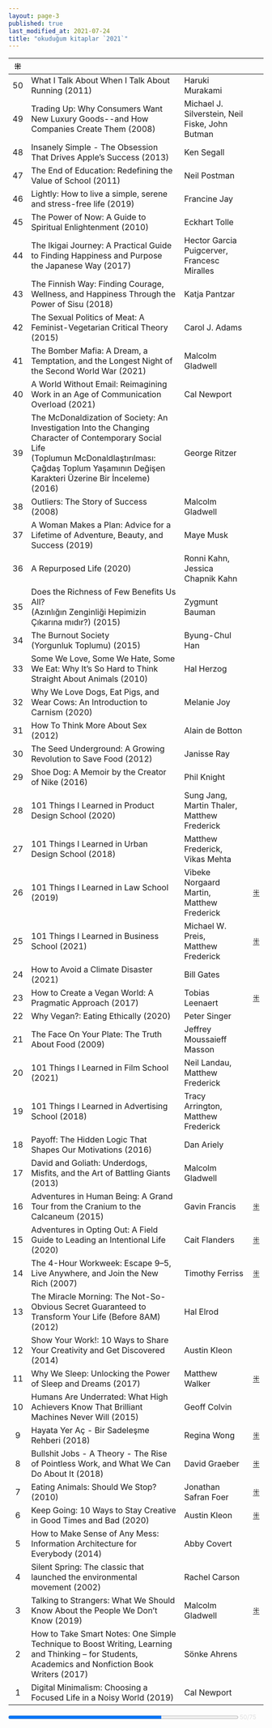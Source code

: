 ```yaml
---
layout: page-3
published: true
last_modified_at: 2021-07-24
title: "okuduğum kitaplar `2021`"
---
```



| ⁜ |  |  |  |
|:---:|:---- |:---- |:---- |
| 50 | What I Talk About When I Talk About Running (2011) | Haruki Murakami |  |
| 49 | Trading Up: Why Consumers Want New Luxury Goods--and How Companies Create Them (2008) | Michael J. Silverstein, Neil Fiske, John Butman |  |
| 48 | Insanely Simple - The Obsession That Drives Apple’s Success (2013) | Ken Segall |  |
| 47 | The End of Education: Redefining the Value of School (2011) | Neil Postman |  |
| 46 | Lightly: How to live a simple, serene and stress-free life (2019) | Francine Jay |  |
| 45 | The Power of Now: A Guide to Spiritual Enlightenment (2010) | Eckhart Tolle |  |
| 44 | The Ikigai Journey: A Practical Guide to Finding Happiness and Purpose the Japanese Way (2017) | Hector Garcia Puigcerver, Francesc Miralles |  |
| 43 | The Finnish Way: Finding Courage, Wellness, and Happiness Through the Power of Sisu (2018) | Katja Pantzar |  |
| 42 | The Sexual Politics of Meat: A Feminist-Vegetarian Critical Theory (2015) | Carol J. Adams |  |
| 41 | The Bomber Mafia: A Dream, a Temptation, and the Longest Night of the Second World War (2021) | Malcolm Gladwell |  |
| 40 | A World Without Email: Reimagining Work in an Age of Communication Overload (2021) | Cal Newport |  |
| 39 | The McDonaldization of Society: An Investigation Into the Changing Character of Contemporary Social Life <br /> (Toplumun McDonaldlaştırılması: Çağdaş Toplum Yaşamının Değişen Karakteri Üzerine Bir İnceleme) (2016) | George Ritzer |  | 
| 38 | Outliers: The Story of Success (2008) | Malcolm Gladwell |  |
| 37 | A Woman Makes a Plan: Advice for a Lifetime of Adventure, Beauty, and Success (2019) | Maye Musk |  |
| 36 | A Repurposed Life (2020) | Ronni Kahn, <br /> Jessica Chapnik Kahn |  |
| 35 | Does the Richness of Few Benefits Us All? <br /> (Azınlığın Zenginliği Hepimizin Çıkarına mıdır?) (2015) | Zygmunt Bauman |  |
| 34 | The Burnout Society <br /> (Yorgunluk Toplumu) (2015) | Byung-Chul Han |  |
| 33 | Some We Love, Some We Hate, Some We Eat: Why It’s So Hard to Think Straight About Animals (2010) | Hal Herzog |  |
| 32 | Why We Love Dogs, Eat Pigs, and Wear Cows: An Introduction to Carnism (2020) | Melanie Joy |  |
| 31 | How To Think More About Sex (2012) | Alain de Botton |  |
| 30 | The Seed Underground: A Growing Revolution to Save Food (2012) | Janisse Ray |  |
| 29 | Shoe Dog: A Memoir by the Creator of Nike (2016) | Phil Knight |  |
| 28 | 101 Things I Learned in Product Design School (2020) | Sung Jang, <br /> Martin Thaler, <br /> Matthew Frederick |  |
| 27 | 101 Things I Learned in Urban Design School (2018) | Matthew Frederick, <br /> Vikas Mehta |  |
| 26 | 101 Things I Learned in Law School (2019) | Vibeke Norgaard Martin, <br /> Matthew Frederick | <a href="/101-things-i-learned-in-law-school.html">⁜</a> |
| 25 | 101 Things I Learned in Business School (2021) | Michael W. Preis, <br /> Matthew Frederick | <a href="/101-things-i-learned-in-business-school.html">⁜</a> |
| 24 | How to Avoid a Climate Disaster (2021) | Bill Gates |  |
| 23 | How to Create a Vegan World: A Pragmatic Approach (2017) | Tobias Leenaert | <a href="/how-to-create-a-vegan-world.html">⁜</a> |
| 22 | Why Vegan?: Eating Ethically (2020) | Peter Singer |  |
| 21 | The Face On Your Plate: The Truth About Food (2009) | Jeffrey Moussaieff Masson |  |
| 20 | 101 Things I Learned in Film School (2021) | Neil Landau, <br /> Matthew Frederick |  |
| 19 | 101 Things I Learned in Advertising School (2018) | Tracy Arrington, <br /> Matthew Frederick |  |
| 18 | Payoff: The Hidden Logic That Shapes Our Motivations (2016) | Dan Ariely |  |
| 17 | David and Goliath: Underdogs, Misfits, and the Art of Battling Giants (2013) | Malcolm Gladwell |  |
| 16 | Adventures in Human Being: A Grand Tour from the Cranium to the Calcaneum (2015) | Gavin Francis | <a href="/adventures-in-human-being.html">⁜</a> |
| 15 | Adventures in Opting Out: A Field Guide to Leading an Intentional Life (2020) | Cait Flanders | <a href="/adventures-in-opting-out.html">⁜</a> |
| 14 | The 4-Hour Workweek: Escape 9–5, Live Anywhere, and Join the New Rich (2007) | Timothy Ferriss | <a href="/the-4-hour-workweek.html">⁜</a> |
| 13 | The Miracle Morning: The Not-So-Obvious Secret Guaranteed to Transform Your Life (Before 8AM) (2012) | Hal Elrod |  |
| 12 | Show Your Work!: 10 Ways to Share Your Creativity and Get Discovered (2014) | Austin Kleon |  |
| 11 | Why We Sleep: Unlocking the Power of Sleep and Dreams (2017) | Matthew Walker | <a href="/why-we-sleep.html">⁜</a> |
| 10 | Humans Are Underrated: What High Achievers Know That Brilliant Machines Never Will (2015) | Geoff Colvin |  |
| 9 | Hayata Yer Aç - Bir Sadeleşme Rehberi (2018) | Regina Wong | <a href="/make-space.html">⁜</a> |
| 8 | Bullshit Jobs - A Theory - The Rise of Pointless Work, and What We Can Do About It (2018) | David Graeber | <a href="/bullshit-jobs.html">⁜</a> |
| 7 | Eating Animals: Should We Stop? (2010) | Jonathan Safran Foer | <a href="/eating-animals.html">⁜</a> |
| 6 | Keep Going: 10 Ways to Stay Creative in Good Times and Bad (2020) | Austin Kleon | <a href="/keep-going.html">⁜</a> |
| 5 | How to Make Sense of Any Mess: Information Architecture for Everybody (2014) | Abby Covert |  |
| 4 | Silent Spring: The classic that launched the environmental movement (2002) | Rachel Carson |  |
| 3 | Talking to Strangers: What We Should Know About the People We Don’t Know (2019) | Malcolm Gladwell | <a href="/talking-to-strangers.html">⁜</a> |
| 2 | How to Take Smart Notes: One Simple Technique to Boost Writing, Learning and Thinking – for Students, Academics and Nonfiction Book Writers (2017) | Sönke Ahrens |  |
| 1 | Digital Minimalism: Choosing a Focused Life in a Noisy World (2019) | Cal Newport |  |

<div><progress value="50" max="75" style="width: 90%;"></progress><span style="font-size: 85%; color: #dfdfdf; width: 90%;"> 50/75</span></div>
<div style="clear:both"></div>
<br />
